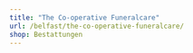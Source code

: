 ```yaml
---
title: "The Co-operative Funeralcare"
url: /belfast/the-co-operative-funeralcare/
shop: Bestattungen
---
```

